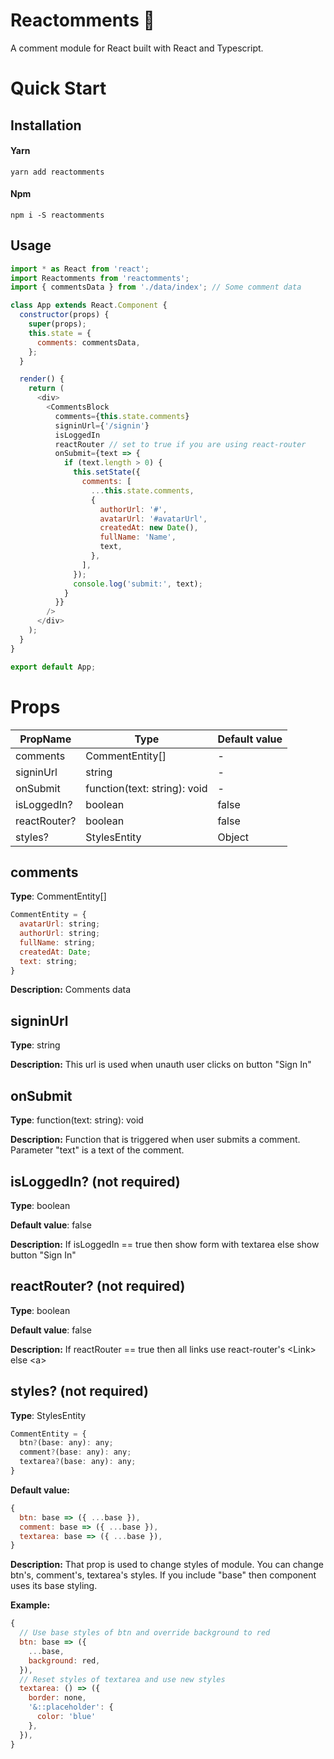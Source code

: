 # Reactomments 💬

A comment module for React built with React and Typescript.

# Quick Start

## Installation

#### Yarn

```
yarn add reactomments
```

#### Npm

```
npm i -S reactomments
```

## Usage

```js
import * as React from 'react';
import Reactomments from 'reactomments';
import { commentsData } from './data/index'; // Some comment data

class App extends React.Component {
  constructor(props) {
    super(props);
    this.state = {
      comments: commentsData,
    };
  }

  render() {
    return (
      <div>
        <CommentsBlock
          comments={this.state.comments}
          signinUrl={'/signin'}
          isLoggedIn
          reactRouter // set to true if you are using react-router
          onSubmit={text => {
            if (text.length > 0) {
              this.setState({
                comments: [
                  ...this.state.comments,
                  {
                    authorUrl: '#',
                    avatarUrl: '#avatarUrl',
                    createdAt: new Date(),
                    fullName: 'Name',
                    text,
                  },
                ],
              });
              console.log('submit:', text);
            }
          }}
        />
      </div>
    );
  }
}

export default App;
```

# Props

| PropName     | Type                         | Default value |
| ------------ | ---------------------------- | ------------- |
| comments     | CommentEntity[]              | -             |
| signinUrl    | string                       | -             |
| onSubmit     | function(text: string): void | -             |
| isLoggedIn?  | boolean                      | false         |
| reactRouter? | boolean                      | false         |
| styles?      | StylesEntity                 | Object        |

## comments

**Type**: CommentEntity[]

```js
CommentEntity = {
  avatarUrl: string;
  authorUrl: string;
  fullName: string;
  createdAt: Date;
  text: string;
}
```

**Description:** Comments data

## signinUrl

**Type**: string

**Description:** This url is used when unauth user clicks on button "Sign In"

## onSubmit

**Type**: function(text: string): void

**Description:** Function that is triggered when user submits a comment. Parameter "text" is a text of the comment.

## isLoggedIn? (not required)

**Type**: boolean

**Default value**: false

**Description:** If isLoggedIn == true then show form with textarea else show button "Sign In"

## reactRouter? (not required)

**Type**: boolean

**Default value**: false

**Description:** If reactRouter == true then all links use react-router's \<Link\> else \<a\>

## styles? (not required)

**Type**: StylesEntity

```js
CommentEntity = {
  btn?(base: any): any;
  comment?(base: any): any;
  textarea?(base: any): any;
}
```

**Default value:**

```js
{
  btn: base => ({ ...base }),
  comment: base => ({ ...base }),
  textarea: base => ({ ...base }),
}
```

**Description:** That prop is used to change styles of module. You can change btn's, comment's, textarea's styles. If you include "base" then component uses its base styling.

**Example:**

```js
{
  // Use base styles of btn and override background to red
  btn: base => ({
    ...base,
    background: red,
  }),
  // Reset styles of textarea and use new styles
  textarea: () => ({
    border: none,
    '&::placeholder': {
      color: 'blue'
    },
  }),
}
```
